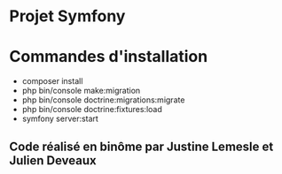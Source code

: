 # Projet Symfony

# Commandes d'installation
* composer install
* php bin/console make:migration
* php bin/console doctrine:migrations:migrate
* php bin/console doctrine:fixtures:load
* symfony server:start

## Code réalisé en binôme par Justine Lemesle et Julien Deveaux